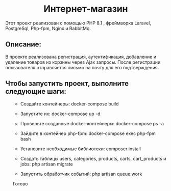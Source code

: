 <h1 align="center">Интернет-магазин</h1>
  <p> Этот проект реализован с помощью PHP 8.1 , фреймворка Laravel, PostgreSql, Php-fpm, Nginx и RabbitMq.
 <h2>Описание:</h2>
  <p>В проекте реализована регистрация, аутентификация, добавление и удаление товаров из корзины через Ajax запросы. После регистрации пользователя отправляется письмо на почту для его подтверждения.</p>

<h2> Чтобы запустить проект, выполните следующие шаги: </h2>
<ul>

- Создайте контейнеры: docker-compose build

- Запустите их: docker-compose up -d

- Проверьте созданные docker-контейнеры: docker-compose ps -a

- Зайдите в контейнер php-fpm: docker-compose exec php-fpm bash

- Установите необходимые библиотеки: composer install 

- Создать таблицы users, categories, products, carts, cart_products и jobs: php artisan migrate

- Запустить обработчик событий: php artisan queue:work

Готово
</ul>

